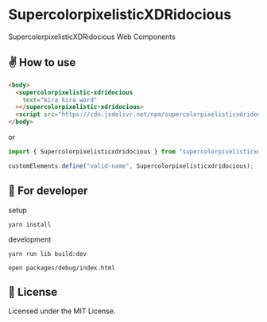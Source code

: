 # SupercolorpixelisticXDRidocious

SupercolorpixelisticXDRidocious Web Components

## ✌️ How to use

```html
<body>
  <supercolorpixelistic-xdridocious
    text="kira kira word"
  ></supercolorpixelistic-xdridocious>
  <script src="https://cdn.jsdelivr.net/npm/supercolorpixelisticxdridocious"></script>
</body>
```

or

```ts
import { Supercolorpixelisticxdridocious } from "supercolorpixelisticxdridocious";

customElements.define("valid-name", Supercolorpixelisticxdridocious);
```

## 💽 For developer

setup

```
yarn install
```

development

```
yarn run lib build:dev

open packages/debug/index.html
```

## 📝 License

Licensed under the MIT License.
